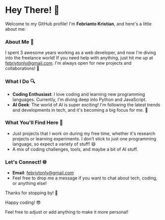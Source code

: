 # Hey There! 👋

Welcome to my GitHub profile! I'm **Febrianto Kristian**, and here's a little about me:

### About Me 🚀

I spent 3 awesome years working as a web developer, and now I'm diving into the freelance world! If you need help with anything, just hit me up at [febriytonly@gmail.com](mailto:febriytonly@gmail.com). I'm always open for new projects and collaborations! 🤝

### What I Do 🔍

- **Coding Enthusiast**: I love coding and learning new programming languages. Currently, I'm diving deep into Python and JavaScript.
- **AI Geek**: The world of AI is super exciting! I'm following the latest trends and developments in tech, and it's becoming a big focus for me. 🤖

### What You'll Find Here 🌟

- Just projects that I work on during my free time, whether it's research projects or learning experiments. I don’t stick to just one programming language, so expect a variety of stuff! 😄
- A mix of coding challenges, tools, and maybe a bit of AI stuff.

### Let's Connect! 🌐

- **Email**: [febriytonly@gmail.com](mailto:febriytonly@gmail.com)
- Feel free to drop me a message if you want to chat about tech, coding, or anything else!

Thanks for stopping by! 🚀

Happy coding! 😎

 
Feel free to adjust or add anything to make it more personal!
